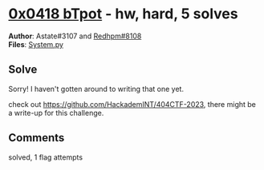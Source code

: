 [0x0418 bTpot](challenge_files/README.md) - hw, hard, 5 solves
===

**Author**: Astate#3107 and [Redhpm#8108](https://github.com/Redhpm)    
**Files**: [System.py](https://www.narthorn.com/ctf/404CTF-2023/challenge_files/S%C3%A9curit%C3%A9%20mat%C3%A9rielle/0x0418%20bTpot/System.py)

## Solve

Sorry! I haven't gotten around to writing that one yet.

check out https://github.com/HackademINT/404CTF-2023, there might be a write-up for this challenge.

## Comments

solved, 1 flag attempts